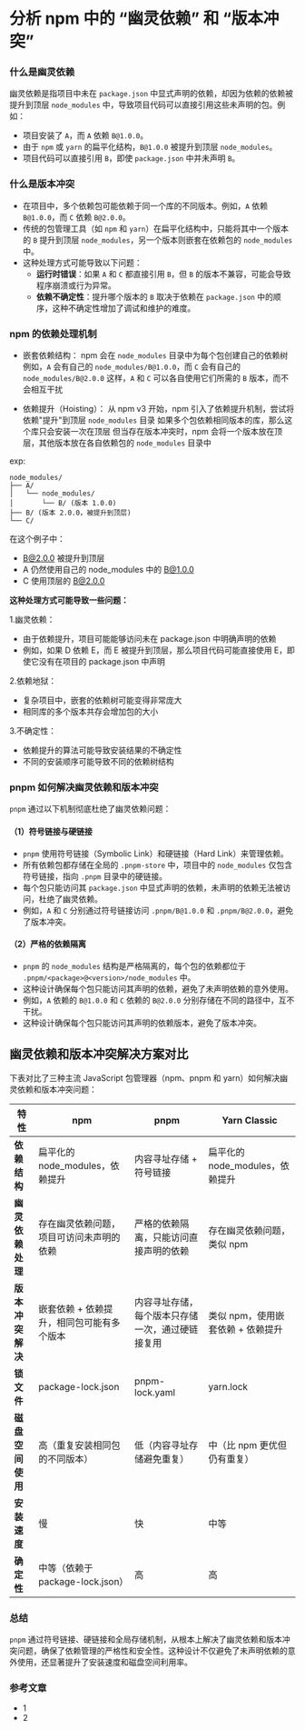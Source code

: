 # 分析 npm 中的 “幽灵依赖” 和 “版本冲突”

### ​**什么是幽灵依赖**

幽灵依赖是指项目中未在 `package.json` 中显式声明的依赖，却因为依赖的依赖被提升到顶层 `node_modules` 中，导致项目代码可以直接引用这些未声明的包。例如：

- 项目安装了 `A`，而 `A` 依赖 `B@1.0.0`。
- 由于 `npm` 或 `yarn` 的扁平化结构，`B@1.0.0` 被提升到顶层 `node_modules`。
- 项目代码可以直接引用 `B`，即使 `package.json` 中并未声明 `B`。

### ​**什么是版本冲突**

- 在项目中，多个依赖包可能依赖于同一个库的不同版本。例如，`A` 依赖 `B@1.0.0`，而 `C` 依赖 `B@2.0.0`。
- 传统的包管理工具（如 `npm` 和 `yarn`）在扁平化结构中，只能将其中一个版本的 `B` 提升到顶层 `node_modules`，另一个版本则嵌套在依赖包的 `node_modules` 中。
- 这种处理方式可能导致以下问题：
  - ​**运行时错误**：如果 `A` 和 `C` 都直接引用 `B`，但 `B` 的版本不兼容，可能会导致程序崩溃或行为异常。
  - ​**依赖不确定性**：提升哪个版本的 `B` 取决于依赖在 `package.json` 中的顺序，这种不确定性增加了调试和维护的难度。

### npm 的依赖处理机制

- 嵌套依赖结构：
  npm 会在 `node_modules` 目录中为每个包创建自己的依赖树
  例如，`A` 会有自己的 `node_modules/B@1.0.0`，而 `C` 会有自己的 `node_modules/B@2.0.0`
  这样，`A` 和 `C` 可以各自使用它们所需的 `B` 版本，而不会相互干扰

- 依赖提升（Hoisting）：
  从 npm v3 开始，npm 引入了依赖提升机制，尝试将依赖"提升"到顶层 `node_modules` 目录
  如果多个包依赖相同版本的库，那么这个库只会安装一次在顶层
  但当存在版本冲突时，npm 会将一个版本放在顶层，其他版本放在各自依赖包的 `node_modules` 目录中

exp:
```
node_modules/
├── A/
│   └── node_modules/
│       └── B/ (版本 1.0.0)
├── B/ (版本 2.0.0，被提升到顶层)
└── C/
```
在这个例子中：
- B@2.0.0 被提升到顶层
- A 仍然使用自己的 node_modules 中的 B@1.0.0
- C 使用顶层的 B@2.0.0

<b>这种处理方式可能导致一些问题：</b>

1.幽灵依赖：
- 由于依赖提升，项目可能能够访问未在 package.json 中明确声明的依赖
- 例如，如果 D 依赖 E，而 E 被提升到顶层，那么项目代码可能直接使用 E，即使它没有在项目的 package.json 中声明

2.依赖地狱：
- 复杂项目中，嵌套的依赖树可能变得非常庞大
- 相同库的多个版本共存会增加包的大小

3.不确定性：
- 依赖提升的算法可能导致安装结果的不确定性
- 不同的安装顺序可能导致不同的依赖树结构

### ​pnpm 如何解决幽灵依赖和版本冲突

`pnpm` 通过以下机制彻底杜绝了幽灵依赖问题：

#### （1）​**符号链接与硬链接**

- `pnpm` 使用符号链接（Symbolic Link）和硬链接（Hard Link）来管理依赖。
- 所有依赖包都存储在全局的 `.pnpm-store` 中，项目中的 `node_modules` 仅包含符号链接，指向 `.pnpm` 目录中的硬链接。
- 每个包只能访问其 `package.json` 中显式声明的依赖，未声明的依赖无法被访问，杜绝了幽灵依赖。
- 例如，`A` 和 `C` 分别通过符号链接访问 `.pnpm/B@1.0.0` 和 `.pnpm/B@2.0.0`，避免了版本冲突。

#### （2）​**严格的依赖隔离**

- `pnpm` 的 `node_modules` 结构是严格隔离的，每个包的依赖都位于 `.pnpm/<package>@<version>/node_modules` 中。
- 这种设计确保每个包只能访问其声明的依赖，避免了未声明依赖的意外使用。
- 例如，`A` 依赖的 `B@1.0.0` 和 `C` 依赖的 `B@2.0.0` 分别存储在不同的路径中，互不干扰。
- 这种设计确保每个包只能访问其声明的依赖版本，避免了版本冲突。


## 幽灵依赖和版本冲突解决方案对比

下表对比了三种主流 JavaScript 包管理器（npm、pnpm 和 yarn）如何解决幽灵依赖和版本冲突问题：


| 特性 | npm | pnpm | Yarn Classic | 
|------|-----|------|--------------|
| **依赖结构** | 扁平化的 node_modules，依赖提升 | 内容寻址存储 + 符号链接 | 扁平化的 node_modules，依赖提升 |
| **幽灵依赖处理** | 存在幽灵依赖问题，项目可访问未声明的依赖 | 严格的依赖隔离，只能访问直接声明的依赖 | 存在幽灵依赖问题，类似 npm |
| **版本冲突解决** | 嵌套依赖 + 依赖提升，相同包可能有多个版本 | 内容寻址存储，每个版本只存储一次，通过硬链接复用 | 类似 npm，使用嵌套依赖 + 依赖提升 | 
| **锁文件** | package-lock.json | pnpm-lock.yaml | yarn.lock | 
| **磁盘空间使用** | 高（重复安装相同包的不同版本） | 低（内容寻址存储避免重复） | 中（比 npm 更优但仍有重复） |
| **安装速度** | 慢 | 快 | 中等 | 
| **确定性** | 中等（依赖于 package-lock.json） | 高 | 高 | 

### ​**总结**

`pnpm` 通过符号链接、硬链接和全局存储机制，从根本上解决了幽灵依赖和版本冲突问题，确保了依赖管理的严格性和安全性。这种设计不仅避免了未声明依赖的意外使用，还显著提升了安装速度和磁盘空间利用率。

### 参考文章

- 1
- 2
